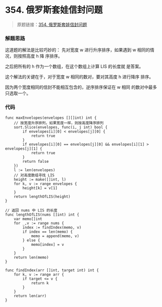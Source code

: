 # 354. 俄罗斯套娃信封问题

> 原题链接：[354. 俄罗斯套娃信封问题](https://leetcode-cn.com/problems/russian-doll-envelopes/)
### 解题思路
这道题的解法是⽐较巧妙的： 先对宽度 w 进⾏升序排序，如果遇到 w 相同的情况，则按照⾼度 h 降 序排序。

之后把所有的 h 作为⼀个数组，在这个数组上计算 LIS 的⻓度就 是答案。

这个解法的关键在于，对于宽度 w 相同的数对，要对其⾼度 h 进⾏降序 排序。

因为两个宽度相同的信封不能相互包含的，逆序排序保证在 w 相同 的数对中最多只选取⼀个。
### 代码
```golang
func maxEnvelopes(envelopes [][]int) int {
	// 按宽度升序排列，如果宽度⼀样，则按⾼度降序排列
	sort.Slice(envelopes, func(i, j int) bool {
		if envelopes[i][0] < envelopes[j][0] {
			return true
		}
		if envelopes[i][0] == envelopes[j][0] && envelopes[i][1] > envelopes[j][1] {
			return true
		}
		return false
	})
	l := len(envelopes)
	// 对高度数组寻找 LIS
	height := make([]int, l)
	for k, v := range envelopes {
		height[k] = v[1]
	}
	return lengthOfLIS(height)
}

// 返回 nums 中 LIS 的⻓度
func lengthOfLIS(nums []int) int {
	var memo[]int
	for _,v := range nums {
		index := findIndex(memo, v)
		if index == len(memo) {
			memo = append(memo, v)
		} else {
			memo[index] = v
		}
	}
	return len(memo)
}

func findIndex(arr []int, target int) int {
	for k, v := range arr {
		if target <= v {
			return k
		}
	}
	return len(arr)
}
```